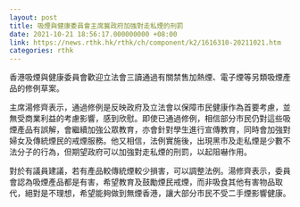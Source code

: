 ```yaml
---
layout: post
title: 吸煙與健康委員會主席冀政府加強對走私煙的刑罰
date: 2021-10-21 18:56:17.000000000 +08:00
link: https://news.rthk.hk/rthk/ch/component/k2/1616310-20211021.htm
categories: rthk
---
```


香港吸煙與健康委員會歡迎立法會三讀通過有關禁售加熱煙、電子煙等另類吸煙產品的修例草案。

主席湯修齊表示，通過修例是反映政府及立法會以保障市民健康作為首要考慮，並無受商業利益的考慮影響，感到欣慰。即使已通過修例，相信部分市民仍對這些吸煙產品有誤解，會繼續加強公眾教育，亦會針對學生進行宣傳教育，同時會加強對婦女及傳統煙民的戒煙服務。他又相信，法例實施後，出現黑市及走私煙是少數不法分子的行為，但期望政府可以加強對走私煙的刑罰，以起阻嚇作用。

對於有議員建議，若有產品較傳統煙較少損害，可以調整法例。湯修齊表示，委員會認為吸煙產品都是有害，希望教育及鼓勵煙民戒煙，而非吸食其他有害物品取代，絕對是不理想，希望能夠做到無煙香港，讓大部分市民不受二手煙影響健康。
